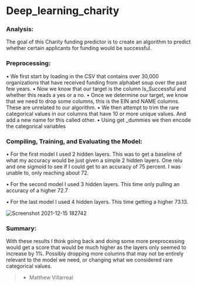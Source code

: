 # Deep_learning_charity

### Analysis:

The goal of this Charity funding predictor is to create an algorithm to predict whether certain applicants for funding would be successful. 

### Preprocessing: 

• We first start by loading in the CSV that contains over 30,000 organizations that have received funding from alphabet soup over the past few years. 
• Now we know that our target is the column Is_Successful and whether this reads a yes or a no. 
• Once we determine our target, we know that we need to drop some columns, this is the EIN and NAME columns. These are unrelated to our algorithm. 
• We then attempt to trim the rare categorical values in our columns that have 10 or more unique values. And add a new name for this called other. 
• Using get _dummies we then encode the categorical variables

### Compiling, Training, and Evaluating the Model:


• For the first model I used 2 hidden layers. This was to get a baseline of what my accuracy would be just given a simple 2 hidden layers. One relu and one sigmoid to see if I could get to an accuracy of 75 percent. I was unable to, only reaching about 72.

• For the second model I used 3 hidden layers. This time only pulling an accuracy of a higher 72.7 

• For the last model I used 4 hidden layers. This time getting a higher 73.13.

![Screenshot 2021-12-15 182742](https://user-images.githubusercontent.com/81705144/146285833-3095a808-0c95-45bf-97e6-3243657b775a.png)

### Summary:

With these results I think going back and doing some more preprocessing would get a score that would be much higher as the layers only seemed to increase by 1%. Possibly dropping more columns that may not be entirely relevant to the model we need, or changing what we considered rare categorical values. 


>- Matthew Villarreal

